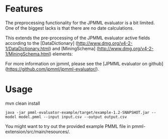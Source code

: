 # Features

The preprocessing functionality for the JPMML evaluator is a bit limited. One of the biggest lacks is that there are no date calculations. 

This extends the pre-processing of the JPMML evaluator active fields according to the [DataDictionary] (http://www.dmg.org/v4-2-1/DataDictionary.html) and [MiningSchema] (http://www.dmg.org/v4-2-1/MiningSchema.html) elements:

For more information on jpmml, please see the [JPMML evaluator on github] (https://github.com/jpmml/jpmml-evaluator/).

# Usage
mvn clean install

```
java -jar pmml-evaluator-example/target/example-1.2-SNAPSHOT.jar --model model.pmml --input input.csv --output output.csv
```

You might want to try out the provided example PMML file in pmml-extension/src/main/resources/. 
